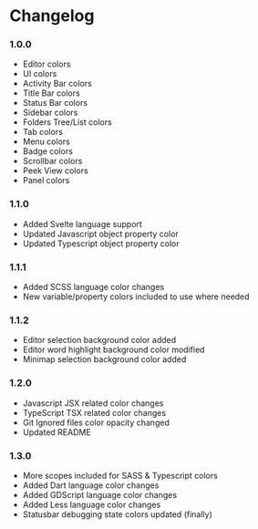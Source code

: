 # Changelog

### 1.0.0

- Editor colors
- UI colors
- Activity Bar colors
- Title Bar colors
- Status Bar colors
- Sidebar colors
- Folders Tree/List colors
- Tab colors
- Menu colors
- Badge colors
- Scrollbar colors
- Peek View colors
- Panel colors

### 1.1.0

- Added Svelte language support
- Updated Javascript object property color
- Updated Typescript object property color

### 1.1.1

- Added SCSS language color changes
- New variable/property colors included to use where needed

### 1.1.2

- Editor selection background color added
- Editor word highlight background color modified
- Minimap selection background color added

### 1.2.0

- Javascript JSX related color changes
- TypeScript TSX related color changes
- Git Ignored files color opacity changed
- Updated README

### 1.3.0

- More scopes included for SASS & Typescript colors
- Added Dart language color changes
- Added GDScript language color changes
- Added Less language color changes
- Statusbar debugging state colors updated (finally)
